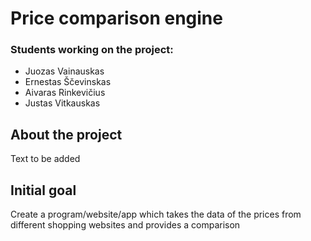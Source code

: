 # Price comparison engine
### Students working on the project: 
- Juozas Vainauskas
- Ernestas Ščevinskas
- Aivaras Rinkevičius
- Justas Vitkauskas
## About the project
Text to be added
## Initial goal <!-- this point here is temporarily -->
Create a program/website/app which takes the data of the prices from different shopping websites and provides a comparison
